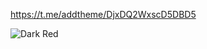 https://t.me/addtheme/DjxDQ2WxscD5DBD5

![Dark Red](https://github.com/user-attachments/assets/06b12dd8-1119-4afe-89f1-0a8d0649a1c2)
